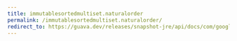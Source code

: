 ```yaml
---
title: immutablesortedmultiset.naturalorder
permalink: /immutablesortedmultiset.naturalorder/
redirect_to: https://guava.dev/releases/snapshot-jre/api/docs/com/google/common/collect/ImmutableSortedMultiset.html#naturalOrder--
---
```

